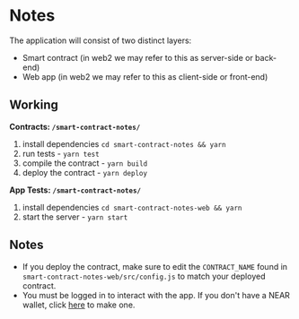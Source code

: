 # Notes

The application will consist of two distinct layers:

- Smart contract (in web2 we may refer to this as server-side or back-end)
- Web app (in web2 we may refer to this as client-side or front-end)

## Working

**Contracts: `/smart-contract-notes/`**
1. install dependencies `cd smart-contract-notes && yarn`
2. run tests - `yarn test`
3. compile the contract - `yarn build`
4. deploy the contract - `yarn deploy`
 
**App Tests: `/smart-contract-notes/`**
1. install dependencies `cd smart-contract-notes-web && yarn`
2. start the server - `yarn start`

## Notes

- If you deploy the contract, make sure to edit the `CONTRACT_NAME` found in `smart-contract-notes-web/src/config.js` to match your deployed contract. 
- You must be logged in to interact with the app. If you don't have a NEAR wallet, click [here](https://wallet.testnet.near.org/) to make one.
